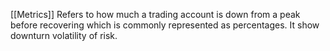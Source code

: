 [[Metrics]]
 Refers to how much a trading account is down from a peak before recovering which is commonly represented as percentages. It show downturn  volatility of risk.